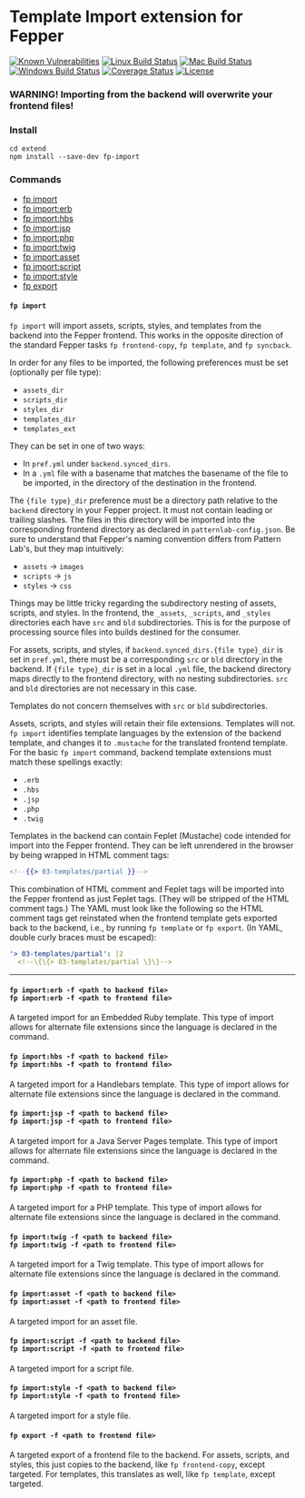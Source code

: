 # Template Import extension for Fepper

[![Known Vulnerabilities][snyk-image]][snyk-url]
[![Linux Build Status][linux-image]][linux-url]
[![Mac Build Status][mac-image]][mac-url]
[![Windows Build Status][windows-image]][windows-url]
[![Coverage Status][coveralls-image]][coveralls-url]
[![License][license-image]][license-url]

### WARNING! Importing from the backend will overwrite your frontend files!

### Install

```shell
cd extend
npm install --save-dev fp-import
```

### Commands

* [fp import](#fp-import)
* [fp import:erb](#fp-import-erb)
* [fp import:hbs](#fp-import-hbs)
* [fp import:jsp](#fp-import-jsp)
* [fp import:php](#fp-import-php)
* [fp import:twig](#fp-import-twig)
* [fp import:asset](#fp-import-asset)
* [fp import:script](#fp-import-script)
* [fp import:style](#fp-import-style)
* [fp export](#fp-export)

#### <a id="fp-import"></a>`fp import`

`fp import` will import assets, scripts, styles, and templates from the backend 
into the Fepper frontend. This works in the opposite direction of the standard 
Fepper tasks `fp frontend-copy`, `fp template`, and `fp syncback`.

In order for any files to be imported, the following preferences must be set 
(optionally per file type):

* `assets_dir`
* `scripts_dir`
* `styles_dir`
* `templates_dir`
* `templates_ext`

They can be set in one of two ways:

* In `pref.yml` under `backend.synced_dirs`.
* In a `.yml` file with a basename that matches the basename of the file to be 
  imported, in the directory of the destination in the frontend.

The `{file type}_dir` preference must be a directory path relative to the 
`backend` directory in your Fepper project. It must not contain leading or 
trailing slashes. The files in this directory will be imported into the 
corresponding frontend directory as declared in `patternlab-config.json`. Be 
sure to understand that Fepper's naming convention differs from Pattern Lab's, 
but they map intuitively:

* `assets` -> `images`
* `scripts` -> `js`
* `styles` -> `css`

Things may be little tricky regarding the subdirectory nesting of assets, 
scripts, and styles. In the frontend, the `_assets`, `_scripts`, and 
`_styles` directories each have `src` and `bld` subdirectories. This is for the 
purpose of processing source files into builds destined for the consumer.

For assets, scripts, and styles, if `backend.synced_dirs.{file type}_dir` is set 
in `pref.yml`, there must be a corresponding `src` or `bld` directory in the 
backend. If `{file type}_dir` is set in a local `.yml` file, the backend 
directory maps directly to the frontend directory, with no nesting 
subdirectories. `src` and `bld` directories are not necessary in this case.

Templates do not concern themselves with `src` or `bld` subdirectories.

Assets, scripts, and styles will retain their file extensions. Templates will 
not. `fp import` identifies template languages by the extension of the backend 
template, and changes it to `.mustache` for the translated frontend template. 
For the basic `fp import` command, backend template extensions must match these 
spellings exactly:

* `.erb`
* `.hbs`
* `.jsp`
* `.php`
* `.twig`

Templates in the backend can contain Feplet (Mustache) code intended for import 
into the Fepper frontend. They can be left unrendered in the browser by being 
wrapped in HTML comment tags:

```handlebars
<!--{{> 03-templates/partial }}-->
```

This combination of HTML comment and Feplet tags will be imported into the 
Fepper frontend as just Feplet tags. (They will be stripped of the HTML comment 
tags.) The YAML must look like the following so the HTML comment tags get 
reinstated when the frontend template gets exported back to the backend, i.e., 
by running `fp template` or `fp export`. (In YAML, double curly braces must be 
escaped):

```yaml
'> 03-templates/partial': |2
  <!--\{\{> 03-templates/partial \}\}-->
```

---

#### <a id="fp-import-erb"></a>`fp import:erb -f <path to backend file>`<br />`fp import:erb -f <path to frontend file>`

A targeted import for an Embedded Ruby template. This type of import allows for 
alternate file extensions since the language is declared in the command.

#### <a id="fp-import-hbs"></a>`fp import:hbs -f <path to backend file>`<br />`fp import:hbs -f <path to frontend file>`

A targeted import for a Handlebars template. This type of import allows for 
alternate file extensions since the language is declared in the command.

#### <a id="fp-import-jsp"></a>`fp import:jsp -f <path to backend file>`<br />`fp import:jsp -f <path to frontend file>`

A targeted import for a Java Server Pages template. This type of import allows 
for alternate file extensions since the language is declared in the command.

#### <a id="fp-import-php"></a>`fp import:php -f <path to backend file>`<br />`fp import:php -f <path to frontend file>`

A targeted import for a PHP template. This type of import allows for alternate 
file extensions since the language is declared in the command.

#### <a id="fp-import-twig"></a>`fp import:twig -f <path to backend file>`<br />`fp import:twig -f <path to frontend file>`

A targeted import for a Twig template. This type of import allows for alternate 
file extensions since the language is declared in the command.

#### <a id="fp-import-asset"></a>`fp import:asset -f <path to backend file>`<br />`fp import:asset -f <path to frontend file>`

A targeted import for an asset file.

#### <a id="fp-import-script"></a>`fp import:script -f <path to backend file>`<br />`fp import:script -f <path to frontend file>`

A targeted import for a script file.

#### <a id="fp-import-style"></a>`fp import:style -f <path to backend file>`<br />`fp import:style -f <path to frontend file>`

A targeted import for a style file.

#### <a id="fp-export"></a>`fp export -f <path to frontend file>`

A targeted export of a frontend file to the backend. For assets, scripts, and 
styles, this just copies to the backend, like `fp frontend-copy`, except 
targeted. For templates, this translates as well, like `fp template`, except 
targeted.

[snyk-image]: https://snyk.io/test/github/electric-eloquence/fp-import/master/badge.svg
[snyk-url]: https://snyk.io/test/github/electric-eloquence/fp-import/master

[linux-image]: https://github.com/electric-eloquence/fp-import/workflows/Linux%20build/badge.svg?branch=master
[linux-url]: https://github.com/electric-eloquence/fp-import/actions?query=workflow%3A"Linux+build"

[mac-image]: https://github.com/electric-eloquence/fp-import/workflows/Mac%20build/badge.svg?branch=master
[mac-url]: https://github.com/electric-eloquence/fp-import/actions?query=workflow%3A"Mac+build"

[windows-image]: https://github.com/electric-eloquence/fp-import/workflows/Windows%20build/badge.svg?branch=master
[windows-url]: https://github.com/electric-eloquence/fp-import/actions?query=workflow%3A"Windows+build"

[coveralls-image]: https://img.shields.io/coveralls/electric-eloquence/fp-import/master.svg
[coveralls-url]: https://coveralls.io/r/electric-eloquence/fp-import

[license-image]: https://img.shields.io/github/license/electric-eloquence/fp-import.svg
[license-url]: https://raw.githubusercontent.com/electric-eloquence/fp-import/master/LICENSE
